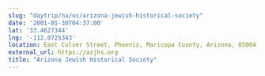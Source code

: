 ```yaml
---
slug: "daytrip/na/us/arizona-jewish-historical-society"
date: '2001-01-30T04:37:00'
lat: '33.4627344'
lng: '-112.0725343'
location: East Culver Street, Phoenix, Maricopa County, Arizona, 85004, United States
external_url: https://azjhs.org
title: "Arizona Jewish Historical Society"
---
```



